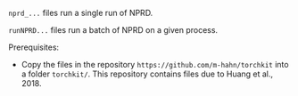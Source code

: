 
`nprd_...` files run a single run of NPRD.

`runNPRD...` files run a batch of NPRD on a given process.

Prerequisites:

* Copy the files in the repository `https://github.com/m-hahn/torchkit` into a folder `torchkit/`. This repository contains files due to Huang et al., 2018.

